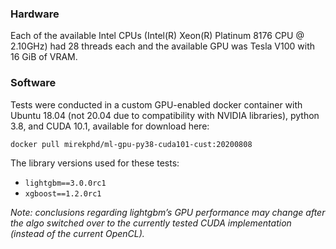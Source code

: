 ### Hardware
Each of the available Intel CPUs (Intel(R) Xeon(R) Platinum 8176 CPU @ 2.10GHz) had 28 threads each and the available GPU was Tesla V100 with 16 GiB of VRAM.

### Software
Tests were conducted in a custom GPU-enabled docker container with Ubuntu 18.04 (not 20.04 due to compatibility with NVIDIA libraries), python 3.8, and CUDA 10.1, available for download here:

`docker pull mirekphd/ml-gpu-py38-cuda101-cust:20200808`

The library versions used for these tests:
- `lightgbm==3.0.0rc1`
- `xgboost==1.2.0rc1`

_Note: conclusions regarding lightgbm’s GPU performance may change after the algo switched over to the currently tested CUDA implementation (instead of the current OpenCL)._

